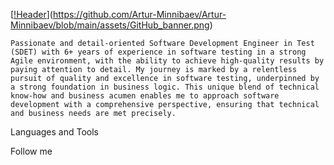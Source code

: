 [[!Header](https://github.com/Artur-Minnibaev/Artur-Minnibaev/blob/main/assets/GitHub_banner.png)](https://github.com/Artur-Minnibaev/Artur-Minnibaev/blob/main/assets/GitHub_banner.png)

`Passionate and detail-oriented Software Development Engineer in Test (SDET) with 6+ years of experience in software testing in a strong Agile environment, with the ability to achieve high-quality results by paying attention to detail. My journey is marked by a relentless pursuit of quality and excellence in software testing, underpinned by a strong foundation in business logic. This unique blend of technical know-how and business acumen enables me to approach software development with a comprehensive perspective, ensuring that technical and business needs are met precisely.`

Languages and Tools

Follow me
